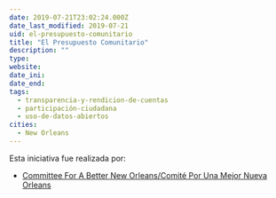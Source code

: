 ```yaml
---
date: 2019-07-21T23:02:24.000Z
date_last_modified: 2019-07-21
uid: el-presupuesto-comunitario
title: "El Presupuesto Comunitario"
description: ""
type: 
website: 
date_ini: 
date_end: 
tags:
  - transparencia-y-rendicion-de-cuentas
  - participación-ciudadana
  - uso-de-datos-abiertos
cities: 
  - New Orleans
---
```


Esta iniciativa fue realizada por:

- [Committee For A Better New Orleans/Comité Por Una Mejor Nueva Orleans](/organizaciones/committee-for-a-better-new-orleans-comite-por-una-mejor-nueva-orleans)
